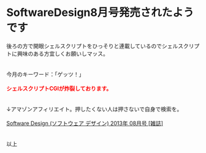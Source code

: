 # <!--:ja-->SoftwareDesign8月号発売されたようです<!--:-->
<!--:ja-->後ろの方で開眼シェルスクリプトをひっそりと連載しているのでシェルスクリプトに興味のある方宜しくお願いしマッス。<br />
<br />
<br />
今月のキーワード：「ゲッツ！」<br />
<br />
<strong style="color:red">シェルスクリプトCGIが炸裂しております。</strong><br />
<br />
<br />
↓アマゾンアフィリエイト。押したくない人は押さないで自身で検索を。<br />
<br />
<a href="http://www.amazon.co.jp/gp/product/B00DO9I8XU/ref=as_li_ss_tl?ie=UTF8&camp=247&creative=7399&creativeASIN=B00DO9I8XU&linkCode=as2&tag=ryuichiueda-22">Software Design (ソフトウェア デザイン) 2013年 08月号 [雑誌]</a><img src="http://ir-jp.amazon-adsystem.com/e/ir?t=ryuichiueda-22&l=as2&o=9&a=B00DO9I8XU" width="1" height="1" border="0" alt="" style="border:none !important; margin:0px !important;" /><br />
<br />
<br />
以上<!--:-->
